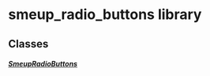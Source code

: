 


# smeup_radio_buttons library











## Classes

##### [SmeupRadioButtons](../smeup_widgets_smeup_radio_buttons/SmeupRadioButtons-class.md)



 















